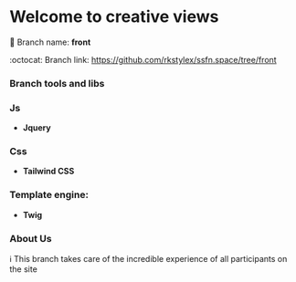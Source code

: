 # Welcome to creative views

:art: Branch name: **front**

:octocat: Branch link: https://github.com/rkstylex/ssfn.space/tree/front

### Branch tools and libs

### Js
- **Jquery**

### Css
- **Tailwind CSS**

### Template engine:
- **Twig**

### About Us
:information_source: This branch takes care of the incredible experience of all participants on the site